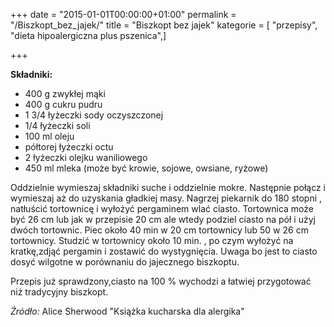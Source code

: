 +++
date = "2015-01-01T00:00:00+01:00"
permalink = "/Biszkopt_bez_jajek/"
title = "Biszkopt bez jajek"
kategorie = [ "przepisy", "dieta hipoalergiczna plus pszenica",]

+++

**Składniki:**

-   400 g zwykłej mąki
-   400 g cukru pudru
-   1 3/4 łyżeczki sody oczyszczonej
-   1/4 łyżeczki soli
-   100 ml oleju
-   półtorej łyżeczki octu
-   2 łyżeczki olejku waniliowego
-   450 ml mleka (może być krowie, sojowe, owsiane, ryżowe)

Oddzielnie wymieszaj składniki suche i oddzielnie mokre. Następnie połącz i wymieszaj aż do uzyskania gładkiej masy. Nagrzej piekarnik do 180 stopni , natłuścić tortownicę i wyłożyć pergaminem wlać ciasto. Tortownica może być 26 cm lub jak w przepisie 20 cm ale wtedy podziel ciasto na pół i użyj dwóch tortownic. Piec około 40 min w 20 cm tortownicy lub 50 w 26 cm tortownicy. Studzić w tortownicy około 10 min. , po czym wyłożyć na kratkę,zdjąć pergamin i zostawić do wystygnięcia. Uwaga bo jest to ciasto dosyć wilgotne w porównaniu do jajecznego biszkoptu.

Przepis już sprawdzony,ciasto na 100 % wychodzi a łatwiej przygotować niż tradycyjny biszkopt.

*Źródło:* Alice Sherwood "Książka kucharska dla alergika"
